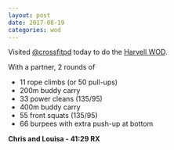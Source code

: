 ```yaml
---
layout: post
date: 2017-08-19
categories: wod
---
```

Visited [@crossfitpd](http://crossfitpd.com) today to do the [Harvell
WOD](https://www.harvellfund.com).

With a partner, 2 rounds of
- 11 rope climbs (or 50 pull-ups)
- 200m buddy carry
- 33 power cleans (135/95)
- 400m buddy carry
- 55 front squats (135/95)
- 66 burpees with extra push-up at bottom

**Chris and Louisa - <span>41:29 RX</span>**
